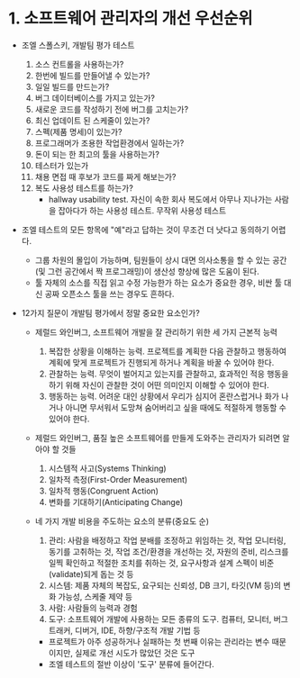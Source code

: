 # 1. 소프트웨어 관리자의 개선 우선순위

- 조엘 스폴스키, 개발팀 평가 테스트
  1. 소스 컨트롤을 사용하는가?
  2. 한번에 빌드를 만들어낼 수 있는가?
  3. 일일 빌드를 만드는가?
  4. 버그 데이터베이스를 가지고 있는가?
  5. 새로운 코드를 작성하기 전에 버그를 고치는가?
  6. 최신 업데이트 된 스케줄이 있는가?
  7. 스펙(제품 명세)이 있는가?
  8. 프로그래머가 조용한 작업환경에서 일하는가?
  9. 돈이 되는 한 최고의 툴을 사용하는가?
  10. 테스터가 있는가
  11. 채용 면접 때 후보가 코드를 짜게 해보는가?
  12. 복도 사용성 테스트를 하는가?
      - hallway usability test. 자신이 속한 회사 복도에서 아무나 지나가는 사람을 잡아다가 하는 사용성 테스트. 무작위 사용성 테스트

- 조엘 테스트의 모든 항목에 "예"라고 답하는 것이 무조건 더 낫다고 동의하기 어렵다.
  - 그룹 차원의 몰입이 가능하며, 팀원들이 상시 대면 의사소통을 할 수 있는 공간(및 그런 공간에서 짝 프로그래밍)이 생산성 향상에 많은 도움이 된다.
  - 툴 자체의 소스를 직접 읽고 수정 가능한가 하는 요소가 중요한 경우, 비싼 툴 대신 공짜 오픈소스 툴을 쓰는 경우도 흔하다.
- 12가지 질문이 개발팀 평가에서 정말 중요한 요소인가?
  - 제럴드 와인버그, 소프트웨어 개발을 잘 관리하기 위한 세 가지 근본적 능력
    1. 복잡한 상황을 이해하는 능력. 프로젝트를 계획한 다음 관찰하고 행동하여 계획에 맞게 프로젝트가 진행되게 하거나 계획을 바꿀 수 있어야 한다.
    2. 관찰하는 능력. 무엇이 벌어지고 있는지를 관찰하고, 효과적인 적응 행동을 하기 위해 자신이 관찰한 것이 어떤 의미인지 이해할 수 있어야 한다.
    3. 행동하는 능력. 어려운 대인 상황에서 우리가 심지어 혼란스럽거나 화가 나거나 아니면 무서워서 도망쳐 숨어버리고 싶을 때에도 적절하게 행동할 수 있어야 한다.
    
  - 제럴드 와인버그, 품질 높은 소프트웨어를 만들게 도와주는 관리자가 되려면 알아야 할 것들
    1. 시스템적 사고(Systems Thinking)
    2. 일차적 측정(First-Order Measurement)
    3. 일차적 행동(Congruent Action)
    4. 변화를 기대하기(Anticipating Change)
    
  - 네 가지 개발 비용을 주도하는 요소의 분류(중요도 순)

    1. 관리: 사람을 배정하고 작업 분배를 조정하고 위임하는 것, 작업 모니터링, 동기를 고취하는 것, 작업 조건/환경을 개선하는 것, 자원의 준비, 리스크를 일찍 확인하고 적절한 조치를 취하는 것, 요구사항과 설계 스펙이 비준(validate)되게 돕는 것 등
    2. 시스템: 제품 자체의 복잡도, 요구되는 신뢰성, DB 크기, 타깃(VM 등)의 변화 가능성, 스케줄 제약 등
    3. 사람: 사람들의 능력과 경험
    4. 도구: 소프트웨어 개발에 사용하는 모든 종류의 도구. 컴퓨터, 모니터, 버그 트래커, 디버거, IDE, 하향/구조적 개발 기법 등

    - 프로젝트가 아주 성공하거나 실패하는 첫 번째 이유는 관리라는 변수 때문이지만, 실제로 개선 시도가 많았던 것은 도구
    - 조엘 테스트의 절반 이상이 '도구' 분류에 들어간다.

    